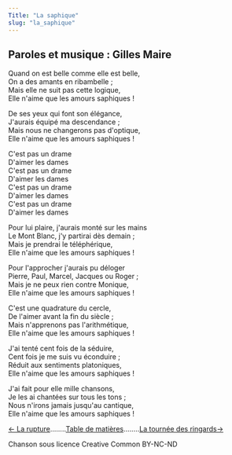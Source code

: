 ```yaml
---
Title: "La saphique"
slug: "la_saphique"
---
```


##  Paroles et musique : Gilles Maire
Quand on est belle comme elle est belle,  
On a des amants en ribambelle ;  
Mais elle ne suit pas cette logique,  
Elle n'aime que les amours saphiques !  
  
De ses yeux qui font son élégance,  
J'aurais équipé ma descendance ;  
Mais nous ne changerons pas d'optique,  
Elle n'aime que les amours saphiques !  
  
C'est pas un drame  
D'aimer les dames  
C'est pas un drame  
D'aimer les dames  
C'est pas un drame  
D'aimer les dames  
C'est pas un drame  
D'aimer les dames  
  
Pour lui plaire, j'aurais monté sur les mains  
Le Mont Blanc, j'y partirai dès demain ;  
Mais je prendrai le téléphérique,  
Elle n'aime que les amours saphiques !  
  
Pour l'approcher j'aurais pu déloger  
Pierre, Paul, Marcel, Jacques ou Roger ;  
Mais je ne peux rien contre Monique,  
Elle n'aime que les amours saphiques !  
  
C'est une quadrature du cercle,  
De l'aimer avant la fin du siècle ;  
Mais n'apprenons pas l'arithmétique,  
Elle n'aime que les amours saphiques !  
  
J'ai tenté cent fois de la séduire,  
Cent fois je me suis vu éconduire ;  
Réduit aux sentiments platoniques,  
Elle n'aime que les amours saphiques !  
  
J'ai fait pour elle mille chansons,  
Je les ai chantées sur tous les tons ;  
Nous n'irons jamais jusqu'au cantique,  
Elle n'aime que les amours saphiques !  
  


[← La rupture](../la_rupture)........[Table de matières](..)........[La tournée des ringards→](../la_tournée_des_ringards)


Chanson sous licence Creative Common BY-NC-ND
